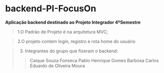 # backend-PI-FocusOn

**Aplicação backend destinado ao Projeto Integrador 4ºSemestre**

>1.O Padrão de Projeto é na arquitetura MVC; 

>2.O projeto contem login, registro e rota home do usuário

>3. Integrantes do grupo que fizeram o backend:
>>Caique Souza Fonseca
>>Pablo Henrique Gomes Barbosa
>>Carlos Eduardo de Oliveira Moura